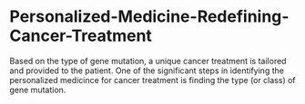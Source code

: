 # Personalized-Medicine-Redefining-Cancer-Treatment
Based on the type of gene mutation, a unique cancer treatment is tailored and provided to the patient. One of the significant steps in identifying the personalized medicince for cancer treatment is finding the type (or class) of gene mutation.
